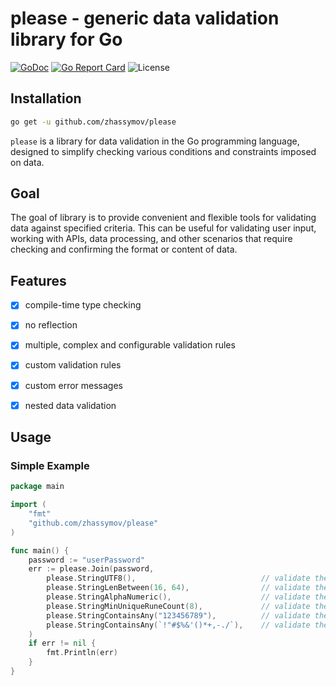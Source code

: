 # please - generic data validation library for Go

[![GoDoc](https://godoc.org/github.com/zhassymov/please?status.svg)](https://godoc.org/github.com/zhassymov/please)
[![Go Report Card](https://goreportcard.com/badge/github.com/zhassymov/please)](https://goreportcard.com/report/github.com/zhassymov/please)
![License](https://img.shields.io/dub/l/vibe-d.svg)


## Installation
```bash
go get -u github.com/zhassymov/please
```

`please` is a library for data validation in the Go programming language, designed to simplify checking various conditions and constraints imposed on data.

## Goal
The goal of library is to provide convenient and flexible tools for validating data against specified criteria.
This can be useful for validating user input, working with APIs, data processing, and other scenarios that require checking and confirming the format or content of data.

## Features
- [x] compile-time type checking
- [x] no reflection
- [x] multiple, complex and configurable validation rules
- [x] custom validation rules
- [x] custom error messages
- [x] nested data validation


## Usage

### Simple Example
```go
package main

import (
    "fmt"
    "github.com/zhassymov/please"
)

func main() {
    password := "userPassword"
    err := please.Join(password,
        please.StringUTF8(),                            // validate the string is valid UTF-8
        please.StringLenBetween(16, 64),                // validate the string length is between 16 and 64 characters
        please.StringAlphaNumeric(),                    // validate the string contains only alphanumeric characters
        please.StringMinUniqueRuneCount(8),             // validate the string contains at least 8 unique characters
        please.StringContainsAny("123456789"),          // validate the string contains at least one number
        please.StringContainsAny(`!"#$%&'()*+,-./`),    // validate the string contains at least one of the special characters
    )
    if err != nil {
        fmt.Println(err)
    }
}
```
